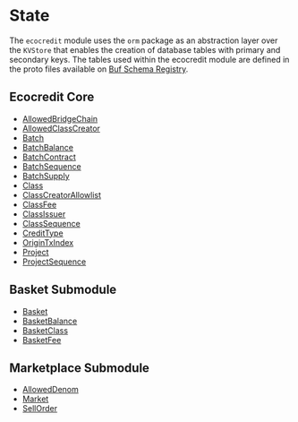 # State

The `ecocredit` module uses the `orm` package as an abstraction layer over the `KVStore` that enables the creation of database tables with primary and secondary keys. The tables used within the ecocredit module are defined in the proto files available on [Buf Schema Registry](https://buf.build/regen/regen-ledger).

## Ecocredit Core

<!-- listed alphabetically -->

- [AllowedBridgeChain](https://buf.build/regen/regen-ledger/docs/main:regen.ecocredit.v1#regen.ecocredit.v1.AllowedBridgeChain)
- [AllowedClassCreator](https://buf.build/regen/regen-ledger/docs/main:regen.ecocredit.v1#regen.ecocredit.v1.AllowedClassCreator)
- [Batch](https://buf.build/regen/regen-ledger/docs/main:regen.ecocredit.v1#regen.ecocredit.v1.Batch)
- [BatchBalance](https://buf.build/regen/regen-ledger/docs/main:regen.ecocredit.v1#regen.ecocredit.v1.BatchBalance)
- [BatchContract](https://buf.build/regen/regen-ledger/docs/main:regen.ecocredit.v1#regen.ecocredit.v1.BatchContract)
- [BatchSequence](https://buf.build/regen/regen-ledger/docs/main:regen.ecocredit.v1#regen.ecocredit.v1.BatchSequence)
- [BatchSupply](https://buf.build/regen/regen-ledger/docs/main:regen.ecocredit.v1#regen.ecocredit.v1.BatchSupply)
- [Class](https://buf.build/regen/regen-ledger/docs/main:regen.ecocredit.v1#regen.ecocredit.v1.Class)
- [ClassCreatorAllowlist](https://buf.build/regen/regen-ledger/docs/main:regen.ecocredit.v1#regen.ecocredit.v1.ClassCreatorAllowlist)
- [ClassFee](https://buf.build/regen/regen-ledger/docs/main:regen.ecocredit.v1#regen.ecocredit.v1.ClassFee)
- [ClassIssuer](https://buf.build/regen/regen-ledger/docs/main:regen.ecocredit.v1#regen.ecocredit.v1.ClassIssuer)
- [ClassSequence](https://buf.build/regen/regen-ledger/docs/main:regen.ecocredit.v1#regen.ecocredit.v1.ClassSequence)
- [CreditType](https://buf.build/regen/regen-ledger/docs/main:regen.ecocredit.v1#regen.ecocredit.v1.CreditType)
- [OriginTxIndex](https://buf.build/regen/regen-ledger/docs/main:regen.ecocredit.v1#regen.ecocredit.v1.OriginTxIndex)
- [Project](https://buf.build/regen/regen-ledger/docs/main:regen.ecocredit.v1#regen.ecocredit.v1.Project)
- [ProjectSequence](https://buf.build/regen/regen-ledger/docs/main:regen.ecocredit.v1#regen.ecocredit.v1.ProjectSequence)

## Basket Submodule

<!-- listed alphabetically -->

- [Basket](https://buf.build/regen/regen-ledger/docs/main:regen.ecocredit.basket.v1#regen.ecocredit.basket.v1.Basket)
- [BasketBalance](https://buf.build/regen/regen-ledger/docs/main:regen.ecocredit.basket.v1#regen.ecocredit.basket.v1.BasketBalance)
- [BasketClass](https://buf.build/regen/regen-ledger/docs/main:regen.ecocredit.basket.v1#regen.ecocredit.basket.v1.BasketClass)
- [BasketFee](https://buf.build/regen/regen-ledger/docs/main:regen.ecocredit.basket.v1#regen.ecocredit.basket.v1.BasketFee)

## Marketplace Submodule

<!-- listed alphabetically -->

- [AllowedDenom](https://buf.build/regen/regen-ledger/docs/main:regen.ecocredit.marketplace.v1#regen.ecocredit.marketplace.v1.AllowedDenom)
- [Market](https://buf.build/regen/regen-ledger/docs/main:regen.ecocredit.marketplace.v1#regen.ecocredit.marketplace.v1.Market)
- [SellOrder](https://buf.build/regen/regen-ledger/docs/main:regen.ecocredit.marketplace.v1#regen.ecocredit.marketplace.v1.SellOrder)
